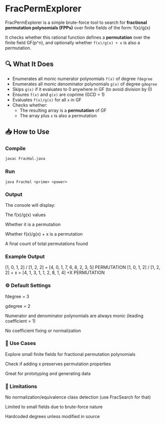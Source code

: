 # FracPermExplorer

FracPermExplorer is a simple brute-force tool to search for **fractional permutation polynomials (FPPs)** over finite fields of the form: f(x)/g(x)

It checks whether this rational function defines a **permutation** over the finite field GF(p^n), and optionally whether `f(x)/g(x) + x` is also a permutation.

## 🔍 What It Does

- Enumerates all monic numerator polynomials `f(x)` of degree `fdegree`
- Enumerates all monic denominator polynomials `g(x)` of degree `gdegree`
- Skips `g(x)` if it evaluates to 0 anywhere in GF (to avoid division by 0)
- Ensures `f(x)` and `g(x)` are coprime (GCD = 1)
- Evaluates `f(x)/g(x)` for all `x` in GF
- Checks whether:
  - The resulting array is a **permutation** of GF
  - The array plus `x` is also a permutation

## 📥 How to Use

### Compile

```bash
javac FracHal.java
```

### Run

`java FracHal <prime> <power>`

### Output

The console will display:

The f(x)/g(x) values

Whether it is a permutation

Whether f(x)/g(x) + x is a permutation

A final count of total permutations found

### Example Output

[1, 0, 1, 2] / [1, 2, 2] = [4, 0, 1, 7, 6, 8, 2, 3, 5] PERMUTATION
[1, 0, 1, 2] / [1, 2, 2] + x = [4, 1, 3, 1, 1, 2, 8, 1, 4] +X PERMUTATION

### ⚙️ Default Settings

fdegree = 3

gdegree = 2

Numerator and denominator polynomials are always monic (leading coefficient = 1)

No coefficient fixing or normalization

### 🧪 Use Cases

Explore small finite fields for fractional permutation polynomials

Check if adding x preserves permutation properties

Great for prototyping and generating data

### 🚫 Limitations

No normalization/equivalence class detection (use FracSearch for that)

Limited to small fields due to brute-force nature

Hardcoded degrees unless modified in source
